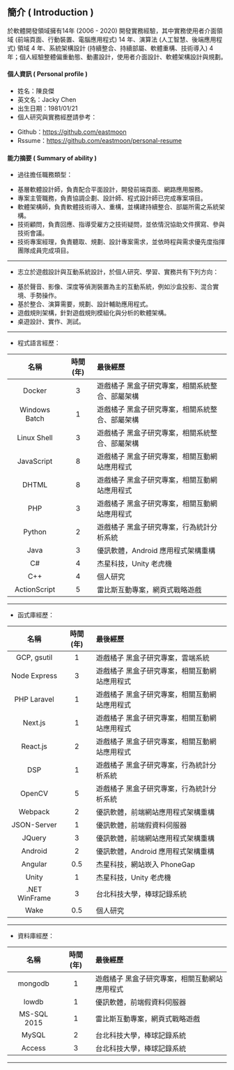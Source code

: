 ## 簡介 ( Introduction )

於軟體開發領域擁有14年 (2006 - 2020) 開發實務經驗，其中實務使用者介面領域 (前端頁面、行動裝置、電腦應用程式) 14 年、演算法 (人工智慧、後端應用程式) 領域 4 年、系統架構設計 (持續整合、持續部屬、軟體重構、技術導入) 4 年；個人經驗整體偏重動態、動畫設計，使用者介面設計、軟體架構設計與規劃。

#### 個人資訊 ( Personal profile )

+ 姓名：陳良傑
+ 英文名：Jacky Chen
+ 出生日期：1981/01/21
+	個人研究與實務經歷請參考：
  - Github：https://github.com/eastmoon
  - Rssume：https://github.com/eastmoon/personal-resume

#### 能力摘要 ( Summary of ability )

+	過往擔任職務類型：
  - 基層軟體設計師，負責配合平面設計，開發前端頁面、網路應用服務。
  - 專案主管職務，負責協調企劃、設計師、程式設計師已完成專案項目。
  - 軟體架構師，負責軟體技術導入、重構，並構建持續整合、部屬所需之系統架構。
  - 技術顧問，負責回應、指導受雇方之技術疑問，並依情況協助文件撰寫、參與技術會議。
  - 技術專案經理，負責聽取、規劃、設計專案需求，並依時程與需求優先度指揮團隊成員完成項目。

---

+	志立於遊戲設計與互動系統設計，於個人研究、學習、實務共有下列方向：
  - 基於聲音、影像、深度等偵測裝置為主的互動系統，例如沙盒投影、混合實境、手勢操作。
  - 基於整合、演算需要，規劃、設計輔助應用程式。
  - 遊戲規則架構，針對遊戲規則模組化與分析的軟體架構。
  - 桌遊設計、實作、測試。

---

+ 程式語言經歷：

| 名稱 | 時間 (年) | 最後經歷 |
| :-: | :-: | :------ |
| Docker | 3 | 遊戲橘子 黑盒子研究專案，相關系統整合、部屬架構 |
| Windows Batch | 1 | 遊戲橘子 黑盒子研究專案，相關系統整合、部屬架構 |
| Linux Shell | 3 | 遊戲橘子 黑盒子研究專案，相關系統整合、部屬架構 |
| JavaScript | 8 | 遊戲橘子 黑盒子研究專案，相關互動網站應用程式 |
| DHTML | 8 | 遊戲橘子 黑盒子研究專案，相關互動網站應用程式 |
| PHP | 3 | 遊戲橘子 黑盒子研究專案，相關互動網站應用程式 |
| Python | 2 | 遊戲橘子 黑盒子研究專案，行為統計分析系統 |
| Java | 3 | 優訊軟體，Android 應用程式架構重構 |
| C# | 4 | 杰星科技，Unity 老虎機 |
| C++ | 4 | 個人研究 |
| ActionScript | 5 | 雷比斯互動專案，網頁式戰略遊戲 |

---

+ 函式庫經歷：

| 名稱 | 時間 (年) | 最後經歷 |
| :-: | :-: | :------ |
| GCP, gsutil | 1 | 遊戲橘子 黑盒子研究專案，雲端系統 |
| Node Express | 3 | 遊戲橘子 黑盒子研究專案，相關互動網站應用程式 |
| PHP Laravel | 1 | 遊戲橘子 黑盒子研究專案，相關互動網站應用程式 |
| Next.js | 1 | 遊戲橘子 黑盒子研究專案，相關互動網站應用程式 |
| React.js | 2 | 遊戲橘子 黑盒子研究專案，相關互動網站應用程式 |
| DSP | 1 | 遊戲橘子 黑盒子研究專案，行為統計分析系統 |
| OpenCV | 5 | 遊戲橘子 黑盒子研究專案，行為統計分析系統 |
| Webpack | 2 | 優訊軟體，前端網站應用程式架構重構 |
| JSON-Server | 1 | 優訊軟體，前端假資料伺服器 |
| JQuery | 3 | 優訊軟體，前端網站應用程式架構重構 |
| Android | 2 | 優訊軟體，Android 應用程式架構重構 |
| Angular | 0.5 | 杰星科技，網站崁入 PhoneGap |
| Unity | 1 | 杰星科技，Unity 老虎機 |
| .NET WinFrame | 3 | 台北科技大學，棒球記錄系統 |
| Wake | 0.5 | 個人研究 |

---

+ 資料庫經歷：

| 名稱 | 時間 (年) | 最後經歷 |
| :-: | :-: | :------ |
| mongodb | 1 |  遊戲橘子 黑盒子研究專案，相關互動網站應用程式 |
| lowdb | 1 |  優訊軟體，前端假資料伺服器 |
| MS-SQL 2015 | 1 | 雷比斯互動專案，網頁式戰略遊戲 |
| MySQL | 2 | 台北科技大學，棒球記錄系統 |
| Access | 3 | 台北科技大學，棒球記錄系統 |

---
